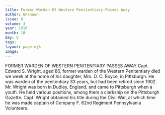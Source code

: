 ```yaml
---
title: Former Warden Of Western Penitentiary Passes Away
author: Unknown
issue: 8
volume: 3
year: 1916
month: 10
day: V
tags:
layout: page.njk
image:
---
```

FORMER WARDEN OF WESTERN PENITENTIARY PASSES AWAY       Capt. Edward S. Wright, aged 86, former warden of the Western Penitentiary died we week at the home of his daughter, Mrs. D. C. Boyce, in Pittsburgh. He was warden of the penitentiary 33 years, but had been retired since 1902.       Mr. Wright was born in Dudley, England, and came to Pittsburgh when a youth. He held various positions, among them a clerkship on the Pittsburgh Gazette. Capt. Wright obtained his title during the Civil War, at which time he was made captain of Company F. 62nd Regiment Pennsylvania Volunteers. 
